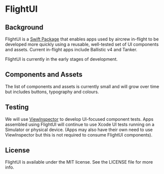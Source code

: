 # FlightUI

## Background

FlightUI is a [Swift Package](https://developer.apple.com/documentation/xcode/swift-packages) that enables apps used by aircrew in-flight to be developed more quickly using a reusable, well-tested set of UI components and assets. Current in-flight apps include Ballistic v4 and Tanker.

FlightUI is currently in the early stages of development.

## Components and Assets

The list of components and assets is currently small and will grow over time but includes buttons, typography and colours.

## Testing

We will use [ViewInspector](https://github.com/nalexn/ViewInspector) to develop UI-focused component tests. Apps assembled using FlightUI will continue to use Xcode UI tests running on a Simulator or physical device. (Apps may also have their own need to use ViewInspector but this is not required to consume FlightUI components).

## License

FlightUI is available under the MIT license. See the LICENSE file for more info.
